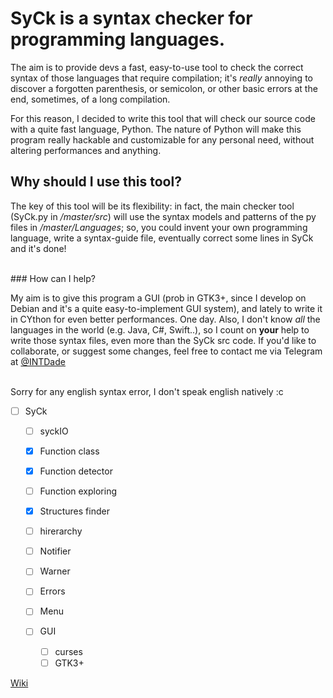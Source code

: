 # SyCk is a syntax checker for programming languages.

The aim is to provide devs a fast, easy-to-use tool to check the correct syntax of those languages that require compilation; it's _really_ annoying to discover a forgotten parenthesis, or semicolon, or other basic errors at the end, sometimes, of a long compilation.

For this reason, I decided to write this tool that will check our source code with a quite fast language, Python.
The nature of Python will make this program really hackable and customizable for any personal need, without altering performances and anything.

## Why should I use this tool?
The key of this tool will be its flexibility: in fact, the main checker tool (SyCk.py in _/master/src_) will
use the syntax models and patterns of the py files in _/master/Languages_; so, you could invent your own programming language, write a syntax-guide file, eventually correct some lines in SyCk and it's done!


</br>
### How can I help?

My aim is to give this program a GUI (prob in GTK3+, since I develop on Debian and it's a quite easy-to-implement GUI system), and lately to write it in CYthon for even better performances. One day.
Also, I don't know _all_ the languages in the world (e.g. Java, C#, Swift..), so I count on **your** help to write those syntax files, even more than the SyCk src code.
If you'd like to collaborate, or suggest some changes, feel free to contact me via Telegram at [@INTDade](https://www.t.me/INTDade "davix3f profile")
<br/><br/>

Sorry for any english syntax error, I don't speak english natively :c

- [ ] SyCk
  - [ ] syckIO
  - [x] Function class
  
  - [x] Function detector
  - [ ] Function exploring
  - [x] Structures finder
  - [ ] hirerarchy
  - [ ] Notifier
  - [ ] Warner
  - [ ] Errors
  - [ ] Menu
  - [ ] GUI
    - [ ] curses
    - [ ] GTK3+

[Wiki](https://gitlab.com/davix3f/SyCk/wikis/home)
